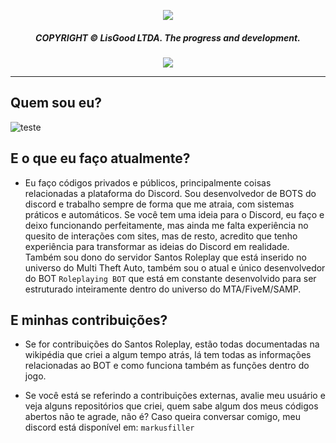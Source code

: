 <p align="center">
  <img src="https://media.discordapp.net/attachments/1077814640513384448/1174901645235204166/lisggamind.png"> 
</p><div align="center">
  <h5>COPYRIGHT © LisGood LTDA. The progress and development.</h4>
</div>

<div align="center">
  <img src="https://img.shields.io/badge/An%C3%A1lise%20e%20desenvolvimento-red?logo=windows&logoColor=Write">
</div>

<hr>

## Quem sou eu?
![teste](https://media.discordapp.net/attachments/1044869570764230677/1174911857790820423/rste.png)

## E o que eu faço atualmente?
- Eu faço códigos privados e públicos, principalmente coisas relacionadas a plataforma do Discord. Sou desenvolvedor de BOTS do discord e trabalho sempre de forma que me atraia, com sistemas práticos e automáticos. Se você tem uma ideia para o Discord, eu faço e deixo funcionando perfeitamente, mas ainda me falta experiência no quesito de interações com sites, mas de resto, acredito que tenho experiência para transformar as ideias do Discord em realidade. Também sou dono do servidor Santos Roleplay que está inserido no universo do Multi Theft Auto, também sou o atual e único desenvolvedor do BOT `Roleplaying BOT` que está em constante desenvolvido para ser estruturado inteiramente dentro do universo do MTA/FiveM/SAMP.

## E minhas contribuições?
- Se for contribuições do Santos Roleplay, estão todas documentadas na wikipédia que criei a algum tempo atrás, lá tem todas as informações relacionadas ao BOT e como funciona também as funções dentro do jogo.

- Se você está se referindo a contribuições externas, avalie meu usuário e veja alguns repositórios que criei, quem sabe algum dos meus códigos abertos não te agrade, não é? Caso queira conversar comigo, meu discord está disponível em: `markusfiller`
